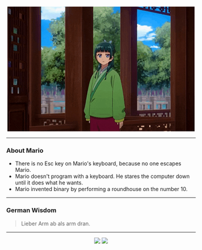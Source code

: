 <p align="center">
  <img src="assets/maomao.gif" />
</p>

---

### About Mario
- There is no Esc key on Mario's keyboard, because no one escapes Mario.
- Mario doesn't program with a keyboard. He stares the computer down until it does what he wants.
- Mario invented binary by performing a roundhouse on the number 10.

---

### German Wisdom
> Lieber Arm ab als arm dran.

---

<p align="center">
  <a>
    <img height="180em" src="https://github-readme-stats-eight-theta.vercel.app/api?username=Torfkopp&show_icons=true&theme=dark&include_all_commits=true&count_private=true"/>
  </a>
  <a href="https://github.com/Torfkopp?tab=repositories">
    <img height="180em" src="https://github-readme-stats-eight-theta.vercel.app/api/top-langs/?username=torfkopp&layout=compact&theme=dark&langs_count=8&hide=java"/>
  </a>
</p>
